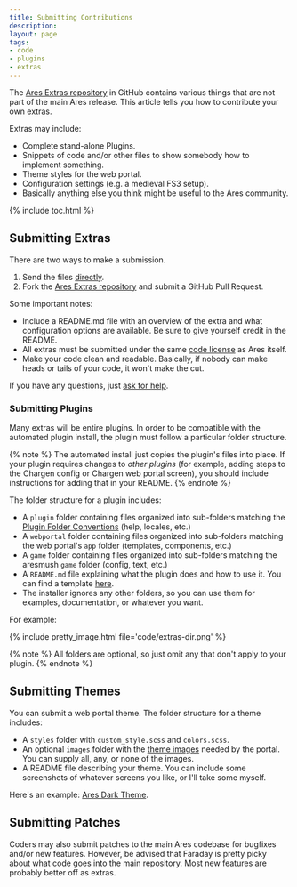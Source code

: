 ```yaml
---
title: Submitting Contributions
description: 
layout: page
tags:
- code
- plugins
- extras
---
```


The [Ares Extras repository](https://github.com/AresMUSH/ares-extras) in GitHub contains various things that are not part of the main Ares release.  This article tells you how to contribute your own extras.

Extras may include:

* Complete stand-alone Plugins.
* Snippets of code and/or other files to show somebody how to implement something.
* Theme styles for the web portal.
* Configuration settings (e.g. a medieval FS3 setup).
* Basically anything else you think might be useful to the Ares community.

{% include toc.html %}

## Submitting Extras

There are two ways to make a submission.

1. Send the files [directly](/feedback.html).
2. Fork the [Ares Extras repository](https://github.com/AresMUSH/ares-extras) and submit a GitHub Pull Request.

Some important notes:

* Include a README.md file with an overview of the extra and what configuration options are available. Be sure to give yourself credit in the README.
* All extras must be submitted under the same [code license](/license.html) as Ares itself.
* Make your code clean and readable.  Basically, if nobody can make heads or tails of your code, it won't make the cut.

If you have any questions, just [ask for help](/feedback.html).

### Submitting Plugins

Many extras will be entire plugins.  In order to be compatible with the automated plugin install, the plugin must follow a particular folder structure.

{% note %} 
The automated install just copies the plugin's files into place.  If your plugin requires changes to _other plugins_ (for example, adding steps to the Chargen config or Chargen web portal screen), you should include instructions for adding that in your README.
{% endnote %}

The folder structure for a plugin includes:

* A `plugin` folder containing files organized into sub-folders matching the [Plugin Folder Conventions](/tutorials/code/plugins.html) (help, locales, etc.)
* A `webportal` folder containing files organized into sub-folders matching the web portal's `app` folder (templates, components, etc.)
* A `game` folder containing files organized into sub-folders matching the aresmush `game` folder (config, text, etc.)
* A `README.md` file explaining what the plugin does and how to use it.  You can find a template [here](https://github.com/AresMUSH/ares-extras/blob/master/plugins/plugin_readme_template.md).
* The installer ignores any other folders, so you can use them for examples, documentation, or whatever you want.

For example:

{% include pretty_image.html file='code/extras-dir.png' %}

{% note %} 
All folders are optional, so just omit any that don't apply to your plugin.
{% endnote %}

## Submitting Themes

You can submit a web portal theme.  The folder structure for a theme includes:

* A `styles` folder with `custom_style.scss` and `colors.scss`.
* An optional `images` folder with the [theme images](/tutorials/config/website.html) needed by the portal. You can supply all, any, or none of the images.
* A README file describing your theme.  You can include some screenshots of whatever screens you like, or I'll take some myself.

Here's an example: [Ares Dark Theme](https://github.com/AresMUSH/ares-extras/tree/master/themes/ares-dark).

## Submitting Patches

Coders may also submit patches to the main Ares codebase for bugfixes and/or new features.  However, be advised that Faraday is pretty picky about what code goes into the main repository.  Most new features are probably better off as extras.